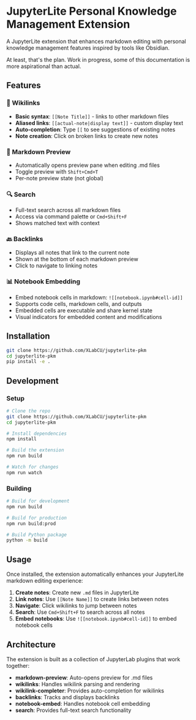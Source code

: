 # JupyterLite Personal Knowledge Management Extension

A JupyterLite extension that enhances markdown editing with personal knowledge management features inspired by tools like Obsidian.

At least, that's the plan. Work in progress, some of this documentation is more aspirational than actual.

## Features

### 🔗 Wikilinks
- **Basic syntax**: `[[Note Title]]` - links to other markdown files
- **Aliased links**: `[[actual-note|display text]]` - custom display text
- **Auto-completion**: Type `[[` to see suggestions of existing notes
- **Note creation**: Click on broken links to create new notes

### 📝 Markdown Preview
- Automatically opens preview pane when editing .md files
- Toggle preview with `Shift+Cmd+T`
- Per-note preview state (not global)

### 🔍 Search
- Full-text search across all markdown files
- Access via command palette or `Cmd+Shift+F`
- Shows matched text with context

### 🔙 Backlinks
- Displays all notes that link to the current note
- Shown at the bottom of each markdown preview
- Click to navigate to linking notes

### 📊 Notebook Embedding
- Embed notebook cells in markdown: `![[notebook.ipynb#cell-id]]`
- Supports code cells, markdown cells, and outputs
- Embedded cells are executable and share kernel state
- Visual indicators for embedded content and modifications

## Installation


```bash
git clone https://github.com/XLabCU/jupyterlite-pkm
cd jupyterlite-pkm
pip install -e .
```

## Development

### Setup

```bash
# Clone the repo
git clone https://github.com/XLabCU/jupyterlite-pkm
cd jupyterlite-pkm

# Install dependencies
npm install

# Build the extension
npm run build

# Watch for changes
npm run watch
```

### Building

```bash
# Build for development
npm run build

# Build for production
npm run build:prod

# Build Python package
python -m build
```

## Usage

Once installed, the extension automatically enhances your JupyterLite markdown editing experience:

1. **Create notes**: Create new `.md` files in JupyterLite
2. **Link notes**: Use `[[Note Name]]` to create links between notes
3. **Navigate**: Click wikilinks to jump between notes
4. **Search**: Use `Cmd+Shift+F` to search across all notes
5. **Embed notebooks**: Use `![[notebook.ipynb#cell-id]]` to embed notebook cells

## Architecture

The extension is built as a collection of JupyterLab plugins that work together:

- **markdown-preview**: Auto-opens preview for .md files
- **wikilinks**: Handles wikilink parsing and rendering
- **wikilink-completer**: Provides auto-completion for wikilinks
- **backlinks**: Tracks and displays backlinks
- **notebook-embed**: Handles notebook cell embedding
- **search**: Provides full-text search functionality

